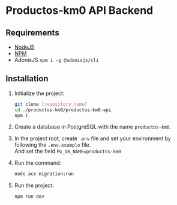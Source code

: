 # Productos-km0 API Backend

## Requirements
- [NodeJS](https://nodejs.org) 
- [NPM](https://www.npmjs.com)
- AdonisJS `npm i -g @adonisjs/cli`

## Installation

1. Initialize the project:
    ```bash
    git clone [repository_name]
    cd ./productos-km0/productos-km0-api
    npm i
    ```

2. Create a database in PostgreSQL with the name `productos-km0`.

3. In the project root, create `.env` file and set your environment by following the `.env.example` file.  
    And set the field `PG_DB_NAME=productos-km0`

4. Run the command: 
    ```bash
    node ace migration:run
    ```
5. Run the project:
    ```bash
    npm run dev
    ```

